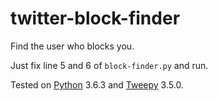 # twitter-block-finder
Find the user who blocks you.

Just fix line 5 and 6 of `block-finder.py` and run.

Tested on [Python](https://www.python.org/downloads/) 3.6.3 and [Tweepy](https://github.com/tweepy/tweepy) 3.5.0.

